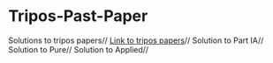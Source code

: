 # Tripos-Past-Paper
Solutions to tripos papers//
[Link to tripos papers](https://www.maths.cam.ac.uk/undergrad/pastpapers/past-ia-ib-and-ii-examination-papers)//
Solution to Part IA//
Solution to Pure//
Solution to Applied//
